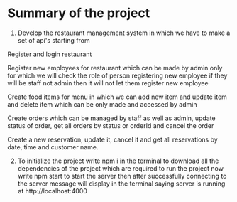 # Summary of the project
1. Develop the restaurant management system in which we have to make a set of api's starting from 

Register and login restaurant 

Register new employees for restaurant which can be made by admin only for which we will check the role of person registering new employee if they will be staff not admin then it will not let them register new employee

Create food items for menu in which we can add new item and update item and delete item which can be only made and accessed by admin 

Create orders which can be managed by staff as well as admin, update status of order, get all orders by status or orderId and cancel the order

Create a new reservation, update it, cancel it and get all reservations by date, time and customer name.

2. To initialize the project write npm i in the terminal to download all the dependencies of the project which are required to run the project now write npm start to start the server then after successfully connecting to the server message will display in the terminal saying server is running at http://localhost:4000 

